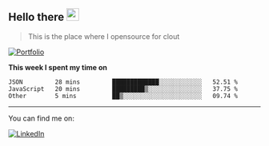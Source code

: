 <h2>Hello there <img src="https://camo.githubusercontent.com/2019d90b5d6b109833b6e130852e36fce013bb14/68747470733a2f2f63756c746f667468657061727479706172726f742e636f6d2f706172726f74732f68642f6c6170746f705f706172726f742e676966" width="25px"></h2>

>This is the place where I opensource for clout

[![Portfolio](https://img.shields.io/badge/web-portfolio-black)](https://izqalan.github.io/?utm_source=github&utm_medium=social&utm_campaign=portfolio)

**This week I spent my time on**
<!--START_SECTION:waka-->
```text
JSON         28 mins         █████████████░░░░░░░░░░░░   52.51 % 
JavaScript   20 mins         █████████▒░░░░░░░░░░░░░░░   37.75 % 
Other        5 mins          ██▒░░░░░░░░░░░░░░░░░░░░░░   09.74 % 
```
<!--END_SECTION:waka-->
___

You can find me on:

[![LinkedIn](https://img.omvr.io/linkedin.svg)](https://www.linkedin.com/in/izqalan/)
